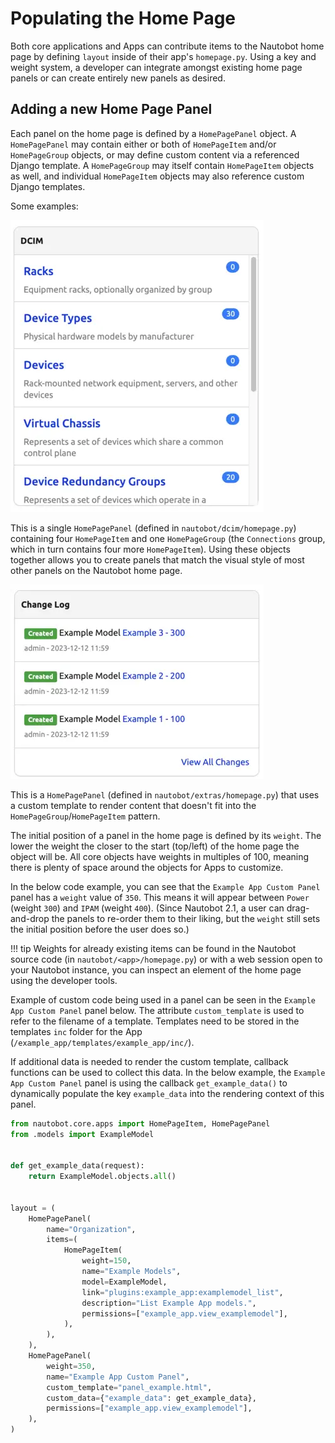 # Populating the Home Page


Both core applications and Apps can contribute items to the Nautobot home page by defining `layout` inside of their app's `homepage.py`. Using a key and weight system, a developer can integrate amongst existing home page panels or can create entirely new panels as desired.

## Adding a new Home Page Panel

Each panel on the home page is defined by a `HomePagePanel` object. A `HomePagePanel` may contain either or both of `HomePageItem` and/or `HomePageGroup` objects, or may define custom content via a referenced Django template. A `HomePageGroup` may itself contain `HomePageItem` objects as well, and individual `HomePageItem` objects may also reference custom Django templates.

Some examples:

![DCIM Panel](../../media/development/homepage_dcim_panel.png "DCIM Panel")

This is a single `HomePagePanel` (defined in `nautobot/dcim/homepage.py`) containing four `HomePageItem` and one `HomePageGroup` (the `Connections` group, which in turn contains four more `HomePageItem`). Using these objects together allows you to create panels that match the visual style of most other panels on the Nautobot home page.

![Changelog Panel](../../media/development/homepage_changelog_panel.png "Changelog Panel")

This is a `HomePagePanel` (defined in `nautobot/extras/homepage.py`) that uses a custom template to render content that doesn't fit into the `HomePageGroup`/`HomePageItem` pattern.

The initial position of a panel in the home page is defined by its `weight`. The lower the weight the closer to the start (top/left) of the home page the object will be. All core objects have weights in multiples of 100, meaning there is plenty of space around the objects for Apps to customize.

In the below code example, you can see that the `Example App Custom Panel` panel has a `weight` value of `350`. This means it will appear between `Power` (weight `300`) and `IPAM` (weight `400`). (Since Nautobot 2.1, a user can drag-and-drop the panels to re-order them to their liking, but the `weight` still sets the initial position before the user does so.)

!!! tip
    Weights for already existing items can be found in the Nautobot source code (in `nautobot/<app>/homepage.py`) or with a web session open to your Nautobot instance, you can inspect an element of the home page using the developer tools.

Example of custom code being used in a panel can be seen in the `Example App Custom Panel` panel below. The attribute `custom_template` is used to refer to the filename of a template. Templates need to be stored in the templates `inc` folder for the App (`/example_app/templates/example_app/inc/`).

If additional data is needed to render the custom template, callback functions can be used to collect this data. In the below example, the `Example App Custom Panel` panel is using the callback `get_example_data()` to dynamically populate the key `example_data` into the rendering context of this panel.

``` python
from nautobot.core.apps import HomePageItem, HomePagePanel
from .models import ExampleModel


def get_example_data(request):
    return ExampleModel.objects.all()


layout = (
    HomePagePanel(
        name="Organization",
        items=(
            HomePageItem(
                weight=150,
                name="Example Models",
                model=ExampleModel,
                link="plugins:example_app:examplemodel_list",
                description="List Example App models.",
                permissions=["example_app.view_examplemodel"],
            ),
        ),
    ),
    HomePagePanel(
        weight=350,
        name="Example App Custom Panel",
        custom_template="panel_example.html",
        custom_data={"example_data": get_example_data},
        permissions=["example_app.view_examplemodel"],
    ),
)
```
